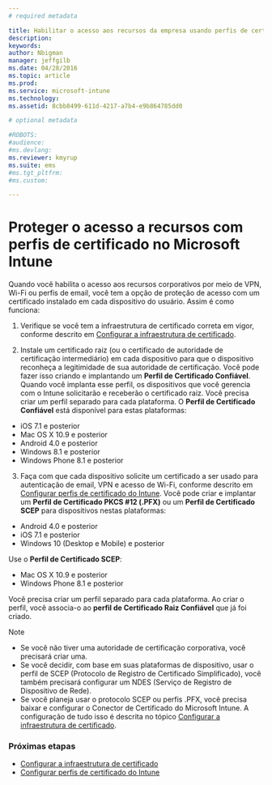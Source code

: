 ```yaml
---
# required metadata

title: Habilitar o acesso aos recursos da empresa usando perfis de certificado |Microsoft Intune
description:
keywords:
author: Nbigman
manager: jeffgilb
ms.date: 04/28/2016
ms.topic: article
ms.prod:
ms.service: microsoft-intune
ms.technology:
ms.assetid: 8cbb8499-611d-4217-a7b4-e9b864785dd0

# optional metadata

#ROBOTS:
#audience:
#ms.devlang:
ms.reviewer: kmyrup
ms.suite: ems
#ms.tgt_pltfrm:
#ms.custom:

---
```


# Proteger o acesso a recursos com perfis de certificado no Microsoft Intune
Quando você habilita o acesso aos recursos corporativos por meio de VPN, Wi-Fi ou perfis de email, você tem a opção de proteção de acesso com um certificado instalado em cada dispositivo do usuário. Assim é como funciona:

1. Verifique se você tem a infraestrutura de certificado correta em vigor, conforme descrito em [Configurar a infraestrutura de certificado](configure-certificate-infrastructure.md).

2. Instale um certificado raiz (ou o certificado de autoridade de certificação intermediário) em cada dispositivo para que o dispositivo reconheça a legitimidade de sua autoridade de certificação. Você pode fazer isso criando e implantando um **Perfil de Certificado Confiável**. Quando você implanta esse perfil, os dispositivos que você gerencia com o Intune solicitarão e receberão o certificado raiz. Você precisa criar um perfil separado para cada plataforma. O **Perfil de Certificado Confiável** está disponível para estas plataformas:
 -  iOS 7.1 e posterior
 -  Mac OS X 10.9 e posterior
 -  Android 4.0 e posterior
 -  Windows 8.1 e posterior
 -  Windows Phone 8.1 e posterior

3. Faça com que cada dispositivo solicite um certificado a ser usado para autenticação de email, VPN e acesso de Wi-Fi, conforme descrito em [Configurar perfis de certificado do Intune](configure-intune-certificate-profiles.md). Você pode criar e implantar um **Perfil de Certificado PKCS #12 (.PFX)** ou um **Perfil de Certificado SCEP** para dispositivos nestas plataformas:
 
-  Android 4.0 e posterior
-  iOS 7.1 e posterior
-  Windows 10 (Desktop e Mobile) e posterior 

Use o **Perfil de Certificado SCEP**:
-   Mac OS X 10.9 e posterior
-   Windows Phone 8.1 e posterior

Você precisa criar um perfil separado para cada plataforma. Ao criar o perfil, você associa-o ao **perfil de Certificado Raiz Confiável** que já foi criado.

> [!NOTE]           
> -    Se você não tiver uma autoridade de certificação corporativa, você precisará criar uma. 
>- Se você decidir, com base em suas plataformas de dispositivo, usar o perfil de SCEP (Protocolo de Registro de Certificado Simplificado), você também precisará configurar um NDES (Serviço de Registro de Dispositivo de Rede).
>-  Se você planeja usar o protocolo SCEP ou perfis .PFX, você precisa baixar e configurar o Conector de Certificado do Microsoft Intune.
> A configuração de tudo isso é descrita no tópico [Configurar a infraestrutura de certificado](configure-certificate-infrastructure.md).

### Próximas etapas
- [Configurar a infraestrutura de certificado](configure-certificate-infrastructure.md)
- [Configurar perfis de certificado do Intune](configure-intune-certificate-profiles.md)



<!--HONumber=Jun16_HO1-->


